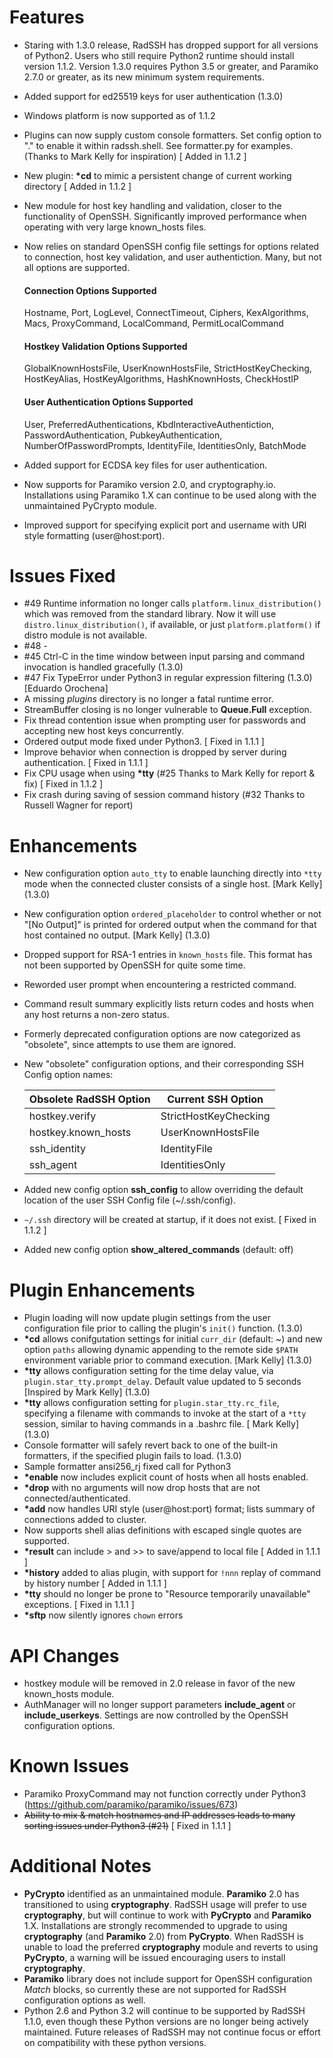 Features
==========

 - Staring with 1.3.0 release, RadSSH has dropped support for all versions of Python2.  Users who still require Python2 runtime should install version 1.1.2. Version 1.3.0 requires Python 3.5 or greater, and Paramiko 2.7.0 or greater, as its new minimum system requirements.

 - Added support for ed25519 keys for user authentication (1.3.0)

 - Windows platform is now supported as of 1.1.2

 - Plugins can now supply custom console formatters. Set config option to "<plugin>.<formatter>" to enable it within radssh.shell.  See formatter.py for examples. (Thanks to Mark Kelly for inspiration) [ Added in 1.1.2 ]

 - New plugin: **\*cd** to mimic a persistent change of current working directory [ Added in 1.1.2 ]

 - New module for host key handling and validation, closer to the functionality of OpenSSH. Significantly improved performance when operating with very large known_hosts files.

 - Now relies on standard OpenSSH config file settings for options related to connection, host key validation, and user authentiction. Many, but not all options are supported.

    #### Connection Options Supported
    Hostname, Port, LogLevel, ConnectTimeout, Ciphers, KexAlgorithms, Macs, ProxyCommand, LocalCommand, PermitLocalCommand

    #### Hostkey Validation Options Supported
    GlobalKnownHostsFile, UserKnownHostsFile, StrictHostKeyChecking, HostKeyAlias, HostKeyAlgorithms, HashKnownHosts, CheckHostIP

    #### User Authentication Options Supported
    User, PreferredAuthentications, KbdInteractiveAuthentiction, PasswordAuthentication, PubkeyAuthentication, NumberOfPasswordPrompts, IdentityFile, IdentitiesOnly, BatchMode

 - Added support for ECDSA key files for user authentication.

 - Now supports for Paramiko version 2.0, and cryptography.io. Installations using Paramiko 1.X can continue to be used along with the unmaintained PyCrypto module.

  - Improved support for specifying explicit port and username with URI style formatting (user@host:port).

Issues Fixed
==========
 - #49 Runtime information no longer calls `platform.linux_distribution()` which was removed from the standard library. Now it will use `distro.linux_distribution()`, if available, or just `platform.platform()` if distro module is not available.
 - #48 -
 - #45 Ctrl-C in the time window between input parsing and command invocation is handled gracefully (1.3.0)
 - #47 Fix TypeError under Python3 in regular expression filtering (1.3.0) [Eduardo Orochena]
 - A missing *plugins* directory is no longer a fatal runtime error.
 - StreamBuffer closing is no longer vulnerable to **Queue.Full** exception.
 - Fix thread contention issue when prompting user for passwords and accepting new host keys concurrently.
 - Ordered output mode fixed under Python3. [ Fixed in 1.1.1 ]
 - Improve behavior when connection is dropped by server during authentication. [ Fixed in 1.1.1 ]
 - Fix CPU usage when using **\*tty** (#25 Thanks to Mark Kelly for report & fix) [ Fixed in 1.1.2 ]
 - Fix crash during saving of session command history (#32 Thanks to Russell Wagner for report)

Enhancements
============
 - New configuration option `auto_tty` to enable launching directly into `*tty` mode when the connected cluster consists of a single host. [Mark Kelly] (1.3.0)
 - New configuration option `ordered_placeholder` to control whether or not "[No Output]" is printed for ordered output when the command for that host contained no output. [Mark Kelly] (1.3.0)
 - Dropped support for RSA-1 entries in `known_hosts` file. This format has not been supported by OpenSSH for quite some time.
 - Reworded user prompt when encountering a restricted command.
 - Command result summary explicitly lists return codes and hosts when any host returns a non-zero status.
 - Formerly deprecated configuration options are now categorized as "obsolete", since attempts to use them are ignored.
 - New "obsolete" configuration options, and their corresponding SSH Config option names:

    Obsolete RadSSH Option|Current SSH Option
    -------------------------|------------------------
    hostkey.verify|StrictHostKeyChecking
    hostkey.known_hosts|UserKnownHostsFile
    ssh_identity|IdentityFile
    ssh_agent|IdentitiesOnly

 - Added new config option **ssh_config** to allow overriding the default location of the user SSH Config file (~/.ssh/config).
 - `~/.ssh` directory will be created at startup, if it does not exist. [ Fixed in 1.1.2 ]
 - Added new config option **show_altered_commands** (default: off)


Plugin Enhancements
=================
 - Plugin loading will now update plugin settings from the user configuration file prior to calling the plugin's `init()` function. (1.3.0)
 - **\*cd** allows conifgutation settings for initial `curr_dir` (default: ~) and new option `paths` allowing dynamic appending to the remote side `$PATH` environment variable prior to command execution. [Mark Kelly] (1.3.0)
 - **\*tty** allows configuration setting for the time delay value, via `plugin.star_tty.prompt_delay`. Default value updated to 5 seconds [Inspired by Mark Kelly] (1.3.0)
 - **\*tty** allows configuration setting for `plugin.star_tty.rc_file`, specifying a filename with commands to invoke at the start of a `*tty` session, similar to having commands in a .bashrc file. [ Mark Kelly] (1.3.0)
 - Console formatter will safely revert back to one of the built-in formatters, if the specified plugin fails to load. (1.3.0)
 - Sample formatter ansi256_rj fixed call for Python3
 - **\*enable** now includes explicit count of hosts when all hosts enabled.
 - **\*drop** with no arguments will now drop hosts that are not connected/authenticated.
 - **\*add** now handles URI style (user@host:port) format; lists summary of connections added to cluster.
 - Now supports shell alias definitions with escaped single quotes are supported.
 - **\*result** can include > and >> to save/append to local file [ Added in 1.1.1 ]
 - **\*history** added to alias plugin, with support for `!nnn` replay of command by history number [ Added in 1.1.1 ]
 - **\*tty** should no longer be prone to "Resource temporarily unavailable" exceptions. [ Fixed in 1.1.1 ]
 - **\*sftp** now silently ignores `chown` errors

API Changes
==========
 - hostkey module will be removed in 2.0 release in favor of the new known_hosts module.
 - AuthManager will no longer support parameters **include_agent** or **include_userkeys**. Settings are now controlled by the OpenSSH configuration options.

Known Issues
==========
 - Paramiko ProxyCommand may not function correctly under Python3 (https://github.com/paramiko/paramiko/issues/673)
 - ~~Ability to mix & match hostnames and IP addresses leads to many sorting issues under Python3 (#21)~~ [ Fixed in 1.1.1 ]

Additional Notes
==============
 - **PyCrypto** identified as an unmaintained module. **Paramiko** 2.0 has transitioned to using **cryptography**. RadSSH usage will prefer to use **cryptography**, but will continue to work with **PyCrypto** and **Paramiko** 1.X. Installations are strongly recommended to upgrade to using **cryptography** (and **Paramiko** 2.0) from **PyCrypto**. When RadSSH is unable to load the preferred **cryptography** module and reverts to using **PyCrypto**, a warning will be issued encouraging users to install **cryptography**.
 - **Paramiko** library does not include support for OpenSSH configuration *Match* blocks, so currently these are not supported for RadSSH configuration options as well.
 - Python 2.6 and Python 3.2 will continue to be supported by RadSSH 1.1.0, even though these Python versions are no longer being actively maintained. Future releases of RadSSH may not continue focus or effort on compatibility with these python versions.
